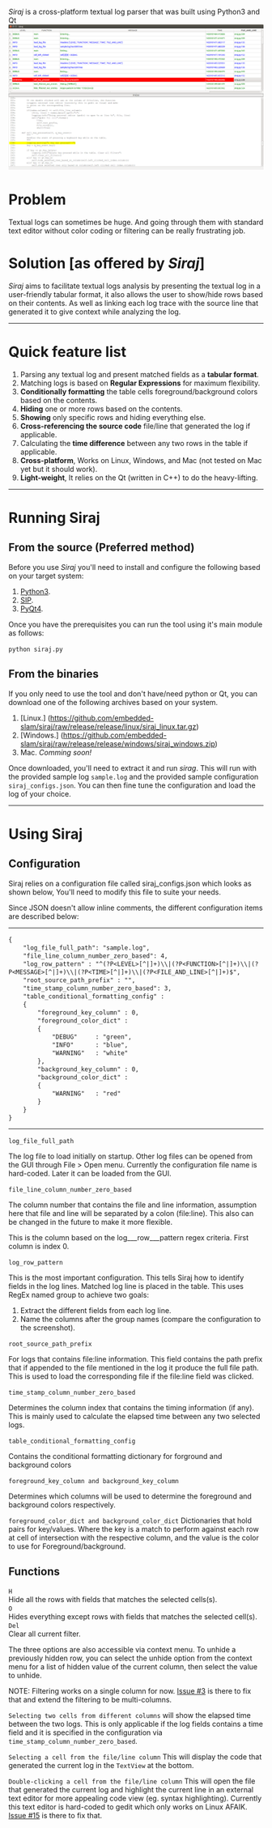 *Siraj* is a cross-platform textual log parser that was built using Python3 and Qt
![Siraj GUI](siraj_screenshot.png "Siraj") 

# Problem
Textual logs can sometimes be huge. And going through them with standard text 
editor without color coding or filtering can be really frustrating job.

# Solution [as offered by *Siraj*]
*Siraj*  aims to facilitate textual logs analysis by presenting the textual
log in a user-friendly tabular format, it also allows the user to show/hide rows 
based on their contents. As well as linking each log trace with the source line
that generated it to give context while analyzing the log.

------------------------------------------------------------

# Quick feature list
1.  Parsing any textual log and present matched fields as a **tabular format**.
2.  Matching logs is based on **Regular Expressions** for maximum flexibility.
3.  **Conditionally formatting** the table cells foreground/background colors based on the contents.
4.	**Hiding** one or more rows based on the contents.
5.	**Showing** only specific rows and hiding everything else.
6.  **Cross-referencing the source code** file/line that generated the log if applicable.
7.	Calculating the **time difference** between any two rows in the table if applicable.
8.  **Cross-platform**, Works on Linux, Windows, and Mac (not tested on Mac yet but it should work).
9.  **Light-weight**, It relies on the Qt (written in C++) to do the heavy-lifting.


------------------------------------------------------------

# Running Siraj
## From the source (Preferred method)

Before you use *Siraj* you'll need to install and configure the following based
on your target system:

1.  [Python3](https://www.python.org/downloads/). 
2.  [SIP](http://www.riverbankcomputing.com/software/sip/download).
3.  [PyQt4](http://www.riverbankcomputing.com/software/pyqt/download).

Once you have the prerequisites you can run the tool using it's main module as
follows:

`python siraj.py` 

## From the binaries
If you only need to use the tool and don't have/need python or Qt, you can 
download one of the following archives based on your system. 
                 
1.	[Linux.]  	(https://github.com/embedded-slam/siraj/raw/release/release/linux/siraj_linux.tar.gz)
2. 	[Windows.]	(https://github.com/embedded-slam/siraj/raw/release/release/windows/siraj_windows.zip) 
3.	Mac.  _Comming soon!_  

Once downloaded, you'll need to extract it and run *sirag*. This will run with 
the provided sample log `sample.log` and the provided sample configuration 
`siraj_configs.json`. You can then fine tune the configuration and load the 
log of your choice.

------------------------------------------------------------

# Using Siraj
## Configuration
Siraj relies on a configuration file called siraj_configs.json which looks as shown below, You'll need to modify this file to suite your needs.

Since JSON doesn't allow inline comments, the different configuration items are described below:

------------------------------------------------------------
	{
		"log_file_full_path": "sample.log", 
		"file_line_column_number_zero_based": 4,
		"log_row_pattern" : "^(?P<LEVEL>[^|]+)\\|(?P<FUNCTION>[^|]+)\\|(?P<MESSAGE>[^|]+)\\|(?P<TIME>[^|]+)\\|(?P<FILE_AND_LINE>[^|]+)$",
		"root_source_path_prefix" : "",
		"time_stamp_column_number_zero_based": 3,
		"table_conditional_formatting_config" : 
		{
			"foreground_key_column" : 0,
			"foreground_color_dict" : 
			{
				"DEBUG" 	: "green",
				"INFO" 		: "blue",
				"WARNING" 	: "white"
			},
			"background_key_column" : 0,
			"background_color_dict" : 
			{
			    "WARNING" 	: "red"
			}		
		}
	}
------------------------------------------------------------


`log_file_full_path`

The log file to load initially on startup. Other log files can be opened from the GUI through File > Open menu. Currently the configuration file name is hard-coded. Later it can be loaded from the GUI.

`file_line_column_number_zero_based`

The column number that contains the file and line information, assumption here that
file and line will be separated by a colon (file:line). This also can be changed in the future to make it more flexible.

This is the column based on the log___row___pattern regex criteria. First column is index 0.

`log_row_pattern`

This is the most important configuration. This tells Siraj how to identify fields in the log lines. Matched log line is placed in the table. This uses RegEx named group to achieve two goals:

1.	Extract the different fields from each log line.
2.	Name the columns after the group names (compare the configuration to the screenshot).

`root_source_path_prefix`

For logs that contains file:line information. This field contains the path prefix that if appended to the file mentioned in the log it produce the full file path. This is used to load the corresponding file if the file:line field was clicked.

`time_stamp_column_number_zero_based`
 
Determines the column index that contains the timing information (if any). This is mainly used to calculate the elapsed time between any two selected logs.

`table_conditional_formatting_config`

Contains the conditional formatting dictionary for forground and background colors

`foreground_key_column and background_key_column`

Determines which columns will be used to determine the foreground and background colors respectively.

`foreground_color_dict and background_color_dict`
Dictionaries that hold pairs for key/values. Where the key is a match to perform against each row at cell of intersection with the respective column, and the value is the color to use for Foreground/background.

## Functions


`H` 	
Hide all the rows with fields that matches the selected cells(s).  
`O`		
Hides everything except rows with fields that matches the selected cell(s).  
`Del` 	
Clear all current filter.

The three options are also accessible via context menu. To unhide a previously hidden row, you can select the unhide option from the context menu for a list of hidden value of the current column, then select the value to unhide.

NOTE: Filtering works on a single column for now. [Issue #3](https://github.com/embedded-slam/siraj/issues/3 "Issue #3") is there to fix that and extend the filtering to be multi-columns.

`Selecting two cells from different columns`
will show the elapsed time between the two logs. This is only applicable if the log fields contains a time field and it is specified in the configuration via `time_stamp_column_number_zero_based`.

`Selecting a cell from the file/line column`
This will display the code that generated the current log in the `TextView` at the bottom.

`Double-clicking a cell from the file/line column`
This will open the file that generated the current log and highlight the current line in an external text editor for more appealing code view (eg. syntax highlighting). Currently this text editor is hard-coded to gedit which only works on Linux AFAIK. [Issue #15](https://github.com/embedded-slam/siraj/issues/15 "Issue #15") is there to fix that. 
